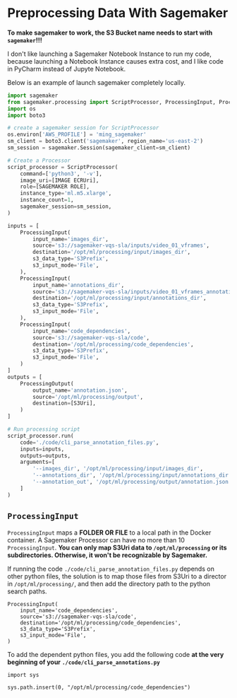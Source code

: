 # Preprocessing Data With Sagemaker

**To make sagemaker to work, the S3 Bucket name needs to start with `sagemaker`!!!**

I don't like launching a Sagemaker Notebook Instance to run my code, because launching a Notebook Instance causes extra cost, and I like code in PyCharm instead of Jupyte Notebook.

Below is an example of launch sagemaker completely locally.


```python
import sagemaker
from sagemaker.processing import ScriptProcessor, ProcessingInput, ProcessingOutput
import os
import boto3

# create a sagemaker session for ScriptProcessor
os.environ['AWS_PROFILE'] = 'ming_sagemaker'
sm_client = boto3.client('sagemaker', region_name='us-east-2')
sm_session = sagemaker.Session(sagemaker_client=sm_client)

# Create a Processor
script_processor = ScriptProcessor(
    command=['python3', '-v'],
    image_uri=[IMAGE ECRUri],
    role=[SAGEMAKER ROLE],
    instance_type='ml.m5.xlarge',
    instance_count=1,
    sagemaker_session=sm_session,
)

inputs = [
    ProcessingInput(
        input_name='images_dir',
        source='s3://sagemaker-vqs-sla/inputs/video_01_vframes',
        destination='/opt/ml/processing/input/images_dir',
        s3_data_type='S3Prefix',
        s3_input_mode='File',
    ),
    ProcessingInput(
        input_name='annotations_dir',
        source='s3://sagemaker-vqs-sla/inputs/video_01_vframes_annotations',
        destination='/opt/ml/processing/input/annotations_dir',
        s3_data_type='S3Prefix',
        s3_input_mode='File',
    ),
    ProcessingInput(
        input_name='code_dependencies',
        source='s3://sagemaker-vqs-sla/code',
        destination='/opt/ml/processing/code_dependencies',
        s3_data_type='S3Prefix',
        s3_input_mode='File',
    )
]
outputs = [
    ProcessingOutput(
        output_name='annotation.json',
        source='/opt/ml/processing/output',
        destination=[S3Uri],
    )
]

# Run processing script
script_processor.run(
    code='./code/cli_parse_annotation_files.py',
    inputs=inputs,
    outputs=outputs,
    arguments=[
        '--images_dir', '/opt/ml/processing/input/images_dir',
        '--annotations_dir', '/opt/ml/processing/input/annotations_dir',
        '--annotation_out', '/opt/ml/processing/output/annotation.json'
    ]
)

```


## `ProcessingInput`

`ProcessingInput` maps a **FOLDER OR FILE** to a local path in the Docker container. A Sagemaker Processor can have no more than 10 `ProcessingInput`. **You can only map S3Uri data to `/opt/ml/processing` or its subdirectories. Otherwise, it won't be recognizable by Sagemaker.**


If running the code `./code/cli_parse_annotation_files.py` depends on other python files, the solution is to map those files from S3Uri to a director in `/opt/ml/processing/`, and then add the directory path to the python search paths. 
```
ProcessingInput(
    input_name='code_dependencies',
    source='s3://sagemaker-vqs-sla/code',
    destination='/opt/ml/processing/code_dependencies',
    s3_data_type='S3Prefix',
    s3_input_mode='File',
)
```

To add the dependent python files, you add the following code **at the very beginning of your `./code/cli_parse_annotations.py`**

```
import sys

sys.path.insert(0, "/opt/ml/processing/code_dependencies")
```

